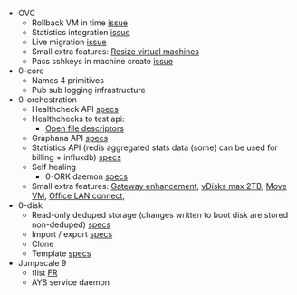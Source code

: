 - OVC
  - Rollback VM in time [issue](https://docs.greenitglobe.com/openvcloud/openvcloud/issues/28)
  - Statistics integration [issue](https://docs.greenitglobe.com/openvcloud/openvcloud/issues/27)
  - Live migration [issue](https://docs.greenitglobe.com/openvcloud/openvcloud/issues/6)
  - Small extra features: [Resize virtual machines](https://docs.greenitglobe.com/openvcloud/OpenvCloud/issues/2)
  - Pass sshkeys in machine create [issue](https://docs.greenitglobe.com/openvcloud/openvcloud/issues/5)
- 0-core
  - Names 4 primitives
  - Pub sub logging infrastructure
- 0-orchestration
  - Healthcheck API [specs](https://github.com/zero-os/0-orchestrator/issues/561)
  - Healthchecks to test api:
    - [Open file descriptors](https://github.com/zero-os/0-orchestrator/issues/604)
  - Graphana API [specs](https://github.com/zero-os/0-orchestrator/issues/641)
  - Statistics API (redis aggregated stats data (some) can be used for billing + influxdb) [specs](https://github.com/zero-os/0-orchestrator/issues/566)
  - Self healing
    - 0-ORK daemon [specs](https://github.com/zero-os/0-orchestrator/issues/620)
  - Small extra features: [Gateway enhancement](https://github.com/zero-os/0-orchestrator/issues/554), [vDisks max 2TB](https://github.com/zero-os/0-orchestrator/issues/555), [Move VM](https://github.com/zero-os/0-orchestrator/issues/559), [Office LAN connect](https://github.com/zero-os/0-orchestrator/issues/567),
- 0-disk
  - Read-only deduped storage (changes written to boot disk are stored non-deduped) [specs](https://github.com/zero-os/0-Disk/issues/298)
  - Import / export [specs](https://github.com/zero-os/0-Disk/issues/296)
  - Clone
  - Template [specs](https://github.com/zero-os/0-Disk/issues/297)
- Jumpscale 9
  - flist [FR](https://github.com/Jumpscale/home/issues/12)
  - AYS service daemon
